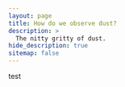 ```yaml
---
layout: page
title: How do we observe dust?
description: >
  The nitty gritty of dust.
hide_description: true
sitemap: false
---
```


test